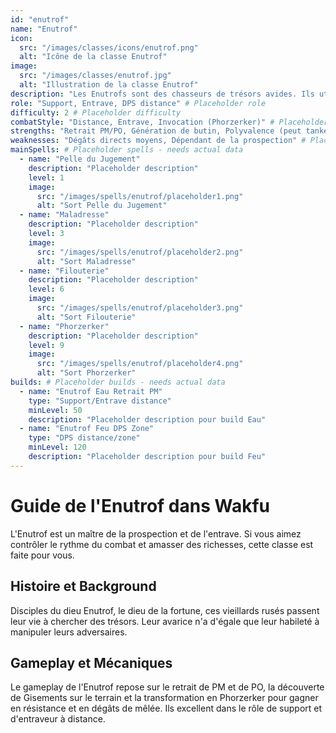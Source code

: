 ```yaml
---
id: "enutrof"
name: "Enutrof"
icon:
  src: "/images/classes/icons/enutrof.png"
  alt: "Icône de la classe Enutrof"
image:
  src: "/images/classes/enutrof.jpg"
  alt: "Illustration de la classe Enutrof"
description: "Les Enutrofs sont des chasseurs de trésors avides. Ils utilisent leur pelle pour dénicher des richesses et manipuler le terrain, tout en affaiblissant leurs ennemis."
role: "Support, Entrave, DPS distance" # Placeholder role
difficulty: 2 # Placeholder difficulty
combatStyle: "Distance, Entrave, Invocation (Phorzerker)" # Placeholder style
strengths: "Retrait PM/PO, Génération de butin, Polyvalence (peut tanker en Phorzerker)" # Placeholder strengths
weaknesses: "Dégâts directs moyens, Dépendant de la prospection" # Placeholder weaknesses
mainSpells: # Placeholder spells - needs actual data
  - name: "Pelle du Jugement"
    description: "Placeholder description"
    level: 1
    image:
      src: "/images/spells/enutrof/placeholder1.png"
      alt: "Sort Pelle du Jugement"
  - name: "Maladresse"
    description: "Placeholder description"
    level: 3
    image:
      src: "/images/spells/enutrof/placeholder2.png"
      alt: "Sort Maladresse"
  - name: "Filouterie"
    description: "Placeholder description"
    level: 6
    image:
      src: "/images/spells/enutrof/placeholder3.png"
      alt: "Sort Filouterie"
  - name: "Phorzerker"
    description: "Placeholder description"
    level: 9
    image:
      src: "/images/spells/enutrof/placeholder4.png"
      alt: "Sort Phorzerker"
builds: # Placeholder builds - needs actual data
  - name: "Enutrof Eau Retrait PM"
    type: "Support/Entrave distance"
    minLevel: 50
    description: "Placeholder description pour build Eau"
  - name: "Enutrof Feu DPS Zone"
    type: "DPS distance/zone"
    minLevel: 120
    description: "Placeholder description pour build Feu"
---
```


# Guide de l'Enutrof dans Wakfu

L'Enutrof est un maître de la prospection et de l'entrave. Si vous aimez contrôler le rythme du combat et amasser des richesses, cette classe est faite pour vous.

## Histoire et Background

Disciples du dieu Enutrof, le dieu de la fortune, ces vieillards rusés passent leur vie à chercher des trésors. Leur avarice n'a d'égale que leur habileté à manipuler leurs adversaires.

## Gameplay et Mécaniques

Le gameplay de l'Enutrof repose sur le retrait de PM et de PO, la découverte de Gisements sur le terrain et la transformation en Phorzerker pour gagner en résistance et en dégâts de mêlée. Ils excellent dans le rôle de support et d'entraveur à distance. 